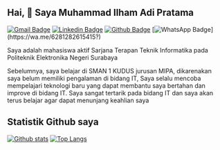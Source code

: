 ## Hai, :wave: Saya Muhammad Ilham Adi Pratama
[![Gmail Badge](https://img.shields.io/badge/-ilhamap45@gmail.com-c14438?style=flat&logo=Gmail&logoColor=white&link=mailto:ilhamap45@gmail.com)](mailto:ilhamap45@gmail.com)
[![Linkedin Badge](https://img.shields.io/badge/-Muhammad_Ilham_Adi_Pratama-0072b1?style=flat&logo=Linkedin&logoColor=white&link=https://www.linkedin.com/in/muhammad-ilham-adi-pratama-48a908219/)](https://www.linkedin.com/in/muhammad-ilham-adi-pratama-48a908219/)
[![Github Badge](https://img.shields.io/badge/-milhamap-grey?style=flat&logo=github&logoColor=white&link=https://github.com/milhamap)](https://github.com/milhamap)
[![WhatsApp Badge](https://img.shields.io/badge/-081282615415-25D366?style=flat&logo=whatsapp&logoColor=white&link=https://wa.me/6281282615415?)](https://wa.me/6281282615415?)

Saya adalah mahasiswa aktif Sarjana Terapan Teknik Informatika pada Politeknik Elektronika Negeri Surabaya

Sebelumnya, saya belajar di SMAN 1 KUDUS jurusan MIPA, dikarenakan saya belum memiliki pengalaman di bidang IT, Saya selalu mencoba mempelajari teknologi baru yang dapat membantu saya bertahan dan improve di bidang IT. Saya sangat tertarik pada bidang IT dan saya akan terus belajar agar dapat menunjang keahlian saya
## Statistik Github saya
[![Github stats](https://github-readme-stats.vercel.app/api?username=milhamap&show_icons=true&include_all_commits=true)](https://github.com/milhamap/github-readme-stats)
[![Top Langs](https://github-readme-stats.vercel.app/api/top-langs/?username=milhamap&layout=compact)](https://github.com/milhamap/github-readme-stats)